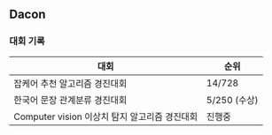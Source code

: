 ## Dacon

### 대회 기록
|대회|순위|
|----|----|
|잡케어 추천 알고리즘 경진대회|14/728|
|한국어 문장 관계분류 경진대회|5/250 (수상)|
|Computer vision 이상치 탐지 알고리즘 경진대회|진행중|

